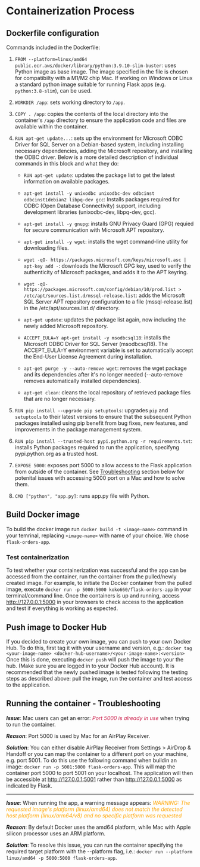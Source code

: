 # Containerization Process

## Dockerfile configuration

Commands included in the Dockerfile:

1. `FROM --platform=linux/amd64 public.ecr.aws/docker/library/python:3.9.10-slim-buster`: uses Python image as base image.
    The image specified in the file is chosen for compatibilty with a M1/M2 chip Mac. If working on Windows or Linux a standard python image suitable for running Flask apps (e.g. `python:3.8-slim`), can be used.

2. `WORKDIR /app`: sets working directory to `/app`.

3. `COPY . /app`: copies the contents of the local directory into the container's `/app` directory to ensure the application code and files are available within the container.

4. `RUN apt-get update...`: sets up the environment for Microsoft ODBC Driver for SQL Server on a Debian-based system, including installing necessary dependencies, adding the Microsoft repository, and installing the ODBC driver.
    Below is a more detailed description of individual commands in this block and what they do:

    - `RUN apt-get update`: updates the package list to get the latest information on available packages.

    - `apt-get install -y unixodbc unixodbc-dev odbcinst odbcinst1debian2 libpq-dev gcc`: Installs packages required for ODBC (Open Database Connectivity) support, including development libraries (unixodbc-dev, libpq-dev, gcc).

    - `apt-get install -y gnupg`: installs GNU Privacy Guard (GPG) requied for secure communication with Microsoft APT repository.

    - `apt-get install -y wget`: installs the wget command-line utility for downloading files.

    - `wget -qO- https://packages.microsoft.com/keys/microsoft.asc | apt-key add -`: downloads the Microsoft GPG key, used to verify the authenticity of Microsoft packages, and adds it to the APT keyring.

    - `wget -qO- https://packages.microsoft.com/config/debian/10/prod.list > /etc/apt/sources.list.d/mssql-release.list`: adds the Microsoft SQL Server APT repository configuration to a file (mssql-release.list) in the /etc/apt/sources.list.d/ directory.

    - `apt-get update`: updates the package list again, now including the newly added Microsoft repository.

    - `ACCEPT_EULA=Y apt-get install -y msodbcsql18`: installs the Microsoft ODBC Driver for SQL Server (msodbcsql18). The ACCEPT_EULA=Y environment variable is set to automatically accept the End-User License Agreement during installation.

    - `apt-get purge -y --auto-remove wget`: removes the wget package and its dependencies after it's no longer needed (--auto-remove removes automatically installed dependencies).

    - `apt-get clean`: cleans the local repository of retrieved package files that are no longer necessary.

5. `RUN pip install --upgrade pip setuptools`: upgrades  `pip` and `setuptools` to their latest versions to ensure that the subsequent Python packages installed using pip benefit from bug fixes, new features, and improvements in the package management system.

6. `RUN pip install --trusted-host pypi.python.org -r requirements.txt`: installs Python packages required to run the application, specifyng pypi.python.org as a trusted host.

7. `EXPOSE 5000`: exposes port 5000 to allow access to the Flask application from outside of the container. See [Troubleshooting](#running-the-container---troubleshooting) section below for potenital issues with accessing 5000 port on a Mac and how to solve them.

8. `CMD ["python", "app.py]`: runs app.py file with Python.

## Build Docker image

To build the docker image run `docker build -t <image-name>` command in your temrinal, replacing `<image-name>` with name of your choice.
We chose `flask-orders-app`.

### Test containerization

To test whether your containerization was successful and the app can be accessed from the container, run the container from the pulled/newly created image. For example, to initiate the Docker container from the pulled image, execute `docker run -p 5000:5000 koko660/flask-orders-app` in your terminal/command line. Once the containers is up and running, access http://127.0.0.1:5000 in your browsers to check access to the application and test if everything is working as expected.

## Push image to Docker Hub

If you decided to create your own image, you can push to your own Docker Hub. To do this, first tag it with your username and version, e.g.:
`docker tag <your-image-name> <docker-hub-username>/<your-image-name>:<version>`
Once this is done, executing `docker push` will push the image to your the hub. (Make sure you are logged in to your Docker Hub account).
It is recommended that the newly pushed image is tested following the testing steps as described above: pull the image, run the container and test access to the application.

## Running the container - Troubleshooting

_**Issue**_: Mac users can get an error: <span style="color:#ca1b47">_Port 5000 is already in use_</span> when trying to run the container.

_**Reason**_: Port 5000 is used by Mac for an AirPlay Receiver. 

_**Solution**_: You can either disable AirPlay Receiver from Settings > AirDrop & Handoff or you can map the container to a different port on your machine, e.g. port 5001. To do this use the following command when buildin an image: `docker run -p 5001:5000 flask-orders-app`. This will map the container port 5000 to port 5001 on your localhost.
The application will then be accessible at http://127.0.0.1:5001 rather than http://127.0.0.1:5000 as indicated by Flask.
***
_**Issue**_: When running the app, a warning message appears: <span style="color:orange">_WARNING: The requested image's platform (linux/amd64) does not match the detected host platform (linux/arm64/v8) and no specific platform was requested_</span>

_**Reason**_: By default Docker uses the amd64 platform, while Mac with Apple silicon processor uses an ARM platform.

_**Solution**_: To resolve this issue, you can run the container specifying the required target platform with the --platform flag, i.e.: `docker run --platform linux/amd64 -p 5000:5000 flask-orders-app`.
